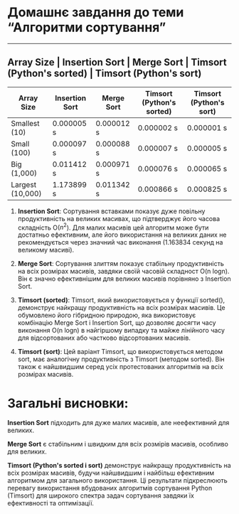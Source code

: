 # Домашнє завдання до теми “Алгоритми сортування”

---

## Array Size | Insertion Sort | Merge Sort | Timsort (Python's sorted) | Timsort (Python's sort)

| Array Size       | Insertion Sort | Merge Sort | Timsort (Python's sorted) | Timsort (Python's sort) |
| ---------------- | -------------- | ---------- | ------------------------- | ----------------------- |
| Smallest (10)    | 0.000005 s     | 0.000012 s | 0.000002 s                | 0.000001 s              |
| Small (100)      | 0.000097 s     | 0.000088 s | 0.000007 s                | 0.000005 s              |
| Big (1,000)      | 0.011412 s     | 0.000971 s | 0.000076 s                | 0.000065 s              |
| Largest (10,000) | 1.173899 s     | 0.011342 s | 0.000866 s                | 0.000825 s              |

1. **Insertion Sort**: Сортування вставками показує дуже повільну продуктивність
   на великих масивах, що підтверджує його часова складність O($n^2$). Для малих
   масивів цей алгоритм може бути достатньо ефективним, але його використання на
   великих даних не рекомендується через значний час виконання (1.163834 секунд
   на великому масиві).

2. **Merge Sort**: Сортування злиттям показує стабільну продуктивність на всіх
   розмірах масивів, завдяки своїй часовій складност O(n logn). Він є значно
   ефективнішим для великих масивів порівняно з Insertion Sort.

3. **Timsort (sorted)**: Timsort, який використовується у функції sorted(),
   демонструє найкращу продуктивність на всіх розмірах масивів. Це обумовлено
   його гібридною природою, яка використовує комбінацію Merge Sort і Insertion
   Sort, що дозволяє досягти часу виконання O(n logn) в найгіршому випадку та
   майже лінійного часу для відсортованих або частково відсортованих масивів.

4. **Timsort (sort)**: Цей варіант Timsort, що використовується методом sort,
   має аналогічну продуктивність з Timsort (методом sorted). Він також є
   найшвидшим серед усіх протестованих алгоритмів на всіх розмірах масивів.

# Загальні висновки:

**Insertion Sort** підходить для дуже малих масивів, але неефективний для
великих.

**Merge Sort** є стабільним і швидким для всіх розмірів масивів, особливо для
великих.

**Timsort (Python's sorted і sort)** демонструє найкращу продуктивність на всіх
розмірах масивів, будучи найшвидшим і найбільш ефективним алгоритмом для
загального використання. Ці результати підкреслюють перевагу використання
вбудованих алгоритмів сортування Python (Timsort) для широкого спектра задач
сортування завдяки їх ефективності та оптимізації.
